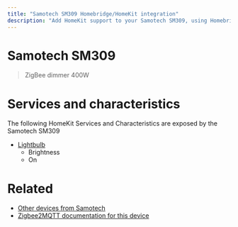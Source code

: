 ```yaml
---
title: "Samotech SM309 Homebridge/HomeKit integration"
description: "Add HomeKit support to your Samotech SM309, using Homebridge, Zigbee2MQTT and homebridge-z2m."
---
```

<!---
This file has been GENERATED using src/docgen/docgen.ts
DO NOT EDIT THIS FILE MANUALLY!
-->
# Samotech SM309
> ZigBee dimmer 400W


# Services and characteristics
The following HomeKit Services and Characteristics are exposed by
the Samotech SM309

* [Lightbulb](../../light.md)
  * Brightness
  * On


# Related
* [Other devices from Samotech](../index.md#samotech)
* [Zigbee2MQTT documentation for this device](https://www.zigbee2mqtt.io/devices/SM309.html)